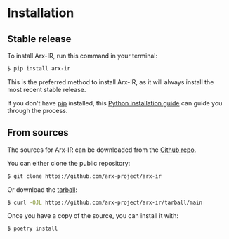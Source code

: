 # Installation

## Stable release

To install Arx-IR, run this command in your
terminal:

```bash
$ pip install arx-ir
```

This is the preferred method to install Arx-IR,
as it will always install the most recent stable release.

If you don't have [pip](https://pip.pypa.io) installed, this
[Python installation guide](http://docs.python-guide.org/en/latest/starting/installation/)
can guide you through the process.

## From sources

The sources for Arx-IR can be downloaded from
the [Github repo](https://github.com/arx-project/arx-ir).

You can either clone the public repository:

```bash
$ git clone https://github.com/arx-project/arx-ir
```

Or download the
[tarball](https://github.com/arx-project/arx-ir/tarball/main):

```bash
$ curl -OJL https://github.com/arx-project/arx-ir/tarball/main
```

Once you have a copy of the source, you can install it with:

```bash
$ poetry install
```
